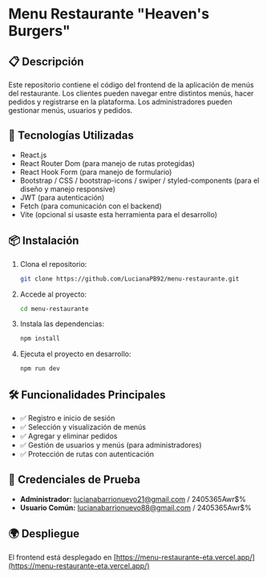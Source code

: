 # Menu Restaurante "Heaven's Burgers"

## 📋 Descripción

Este repositorio contiene el código del frontend de la aplicación de menús del restaurante. Los clientes pueden navegar entre distintos menús, hacer pedidos y registrarse en la plataforma. Los administradores pueden gestionar menús, usuarios y pedidos.

## 🚀 Tecnologías Utilizadas

- React.js
- React Router Dom (para manejo de rutas protegidas)
- React Hook Form (para manejo de formulario)
- Bootstrap / CSS / bootstrap-icons / swiper / styled-components (para el diseño y manejo responsive)
- JWT (para autenticación)
- Fetch (para comunicación con el backend)
- Vite (opcional si usaste esta herramienta para el desarrollo)

## 📦 Instalación

1. Clona el repositorio:

    ```bash
    git clone https://github.com/LucianaPB92/menu-restaurante.git
    ```

2. Accede al proyecto:

    ```bash
    cd menu-restaurante
    ```

3. Instala las dependencias:

    ```bash
    npm install
    ```

4. Ejecuta el proyecto en desarrollo:

    ```bash
    npm run dev
    ```

## 🛠 Funcionalidades Principales

- ✅ Registro e inicio de sesión
- ✅ Selección y visualización de menús
- ✅ Agregar y eliminar pedidos
- ✅ Gestión de usuarios y menús (para administradores)
- ✅ Protección de rutas con autenticación

## 📧 Credenciales de Prueba

- **Administrador:** lucianabarrionuevo21@gmail.com / 2405365Awr$%
- **Usuario Común:** lucianabarrionuevo88@gmail.com / 2405365Awr$%

## 🌍 Despliegue

El frontend está desplegado en [https://menu-restaurante-eta.vercel.app/](https://menu-restaurante-eta.vercel.app/)
